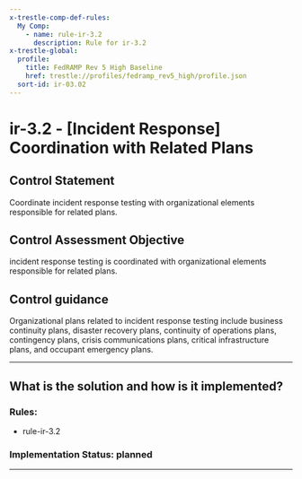 ```yaml
---
x-trestle-comp-def-rules:
  My Comp:
    - name: rule-ir-3.2
      description: Rule for ir-3.2
x-trestle-global:
  profile:
    title: FedRAMP Rev 5 High Baseline
    href: trestle://profiles/fedramp_rev5_high/profile.json
  sort-id: ir-03.02
---
```


# ir-3.2 - \[Incident Response\] Coordination with Related Plans

## Control Statement

Coordinate incident response testing with organizational elements responsible for related plans.

## Control Assessment Objective

incident response testing is coordinated with organizational elements responsible for related plans.

## Control guidance

Organizational plans related to incident response testing include business continuity plans, disaster recovery plans, continuity of operations plans, contingency plans, crisis communications plans, critical infrastructure plans, and occupant emergency plans.

______________________________________________________________________

## What is the solution and how is it implemented?

<!-- For implementation status enter one of: implemented, partial, planned, alternative, not-applicable -->

<!-- Note that the list of rules under ### Rules: is read-only and changes will not be captured after assembly to JSON -->

<!-- Add control implementation description here for control: ir-3.2 -->

### Rules:

  - rule-ir-3.2

### Implementation Status: planned

______________________________________________________________________
